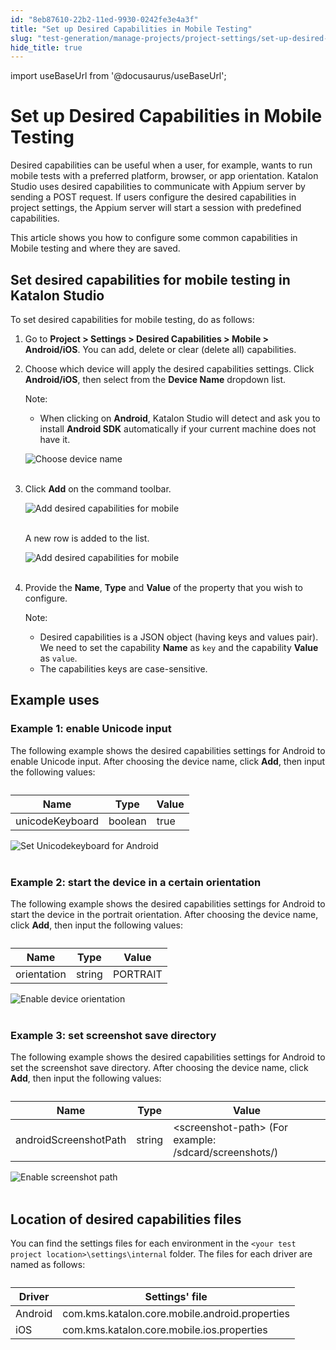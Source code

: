 ```yaml
---
id: "8eb87610-22b2-11ed-9930-0242fe3e4a3f"
title: "Set up Desired Capabilities in Mobile Testing"
slug: "test-generation/manage-projects/project-settings/set-up-desired-capabilities-in-mobile-testing"
hide_title: true
---
```

import useBaseUrl from '@docusaurus/useBaseUrl';

    

# <a id="id" class="anchor_top_offset"/><a id="ariaid-title1" class="anchor_top_offset"/>Set up Desired Capabilities in Mobile Testing

    
      
<p xmlns="http://www.w3.org/1999/xhtml" className="p">Desired capabilities can be useful when a user, for example,   wants to run mobile tests with a preferred platform, browser, or   app orientation. Katalon Studio uses desired capabilities to   communicate with Appium server by sending a POST request. If users   configure the desired capabilities in project settings, the Appium   server will start a session with predefined capabilities.</p> 
      
<p xmlns="http://www.w3.org/1999/xhtml" className="p">This article shows you how to configure some common capabilities   in Mobile testing and where they are saved.</p> 
    
  

## <a id="id_1" class="anchor_top_offset"/>Set desired capabilities for mobile testing in Katalon         Studio

<p xmlns="http://www.w3.org/1999/xhtml" className="p">To set desired capabilities for mobile testing, do as   follows:</p> 
<ol xmlns="http://www.w3.org/1999/xhtml" className="ol"><li className="li">     <p className="p">Go to <strong className="ph b">Project &gt; Settings &gt; Desired Capabilities         &gt; Mobile &gt; Android/iOS</strong>. You can add, delete or clear       (delete all) capabilities.</p>   </li><li className="li">     <p className="p">Choose which device will apply the desired capabilities       settings. Click <strong className="ph b">Android/iOS</strong>, then select from the       <strong className="ph b">Device Name</strong> dropdown list.</p>     <div className="note note note_note"><span className="note__title">Note:</span> <ul className="ul"><li className="li"><p className="p">When clicking on <strong className="ph b">Android</strong>, Katalon Studio will             detect and ask you to install <strong className="ph b">Android SDK</strong>             automatically if your current machine does not have it.</p></li></ul>     </div>     <p className="p">       <img className="image" src={useBaseUrl("https://github.com/katalon-studio/docs-images/raw/master/katalon-studio/docs/introduction-to-desired-capabilities/image2016-11-1-133A593A38.png")} alt="Choose device name" /><br /><br />     </p>   </li><li className="li">     <p className="p">Click <strong className="ph b">Add</strong> on the command toolbar.</p>     <p className="p">       <img className="image" src={useBaseUrl("https://github.com/katalon-studio/docs-images/raw/master/katalon-studio/tutorials/desired_capabilities_in_katalon/Design-Capabilities-for-Mobile-in-Katalon-Studio-3.png")} alt="Add desired capabilities for mobile" /><br /><br />     </p>     <p className="p">A new row is added to the list.</p>     <p className="p">       <img className="image" src={useBaseUrl("https://github.com/katalon-studio/docs-images/raw/master/katalon-studio/tutorials/desired_capabilities_in_katalon/Design-Capabilities-for-Mobile-in-Katalon-Studio-4.png")} alt="Add desired capabilities for mobile" /><br /><br />     </p>   </li><li className="li">     <p className="p">Provide the <strong className="ph b">Name</strong>, <strong className="ph b">Type</strong> and       <strong className="ph b">Value</strong> of the property that you wish to       configure.</p>     <div className="note note note_note"><span className="note__title">Note:</span>        <ul className="ul"><li className="li">Desired capabilities is a JSON object (having keys and values           pair). We need to set the capability <strong className="ph b">Name</strong> as           <code className="ph codeph">key</code> and the capability <strong className="ph b">Value</strong> as           <code className="ph codeph">value</code>.</li><li className="li">The capabilities keys are case-sensitive.</li></ul>     </div>   </li></ol> 
    

## <a id="id_2" class="anchor_top_offset"/>Example uses

    
              
      

### <a id="id_3" class="anchor_top_offset"/>Example 1: enable Unicode input

      
        
<p xmlns="http://www.w3.org/1999/xhtml" className="p">The following example shows the desired capabilities settings   for Android to enable Unicode input. After choosing the device   name, click <strong className="ph b">Add</strong>, then input the following   values:</p> 
        
<table xmlns="http://www.w3.org/1999/xhtml" className="table"><caption /><thead className="thead">     <tr className>       <th className="entry anchor_top_offset" id="id_3__entry__1">Name</th>       <th className="entry anchor_top_offset" id="id_3__entry__2">Type</th>       <th className="entry anchor_top_offset" id="id_3__entry__3">Value</th>     </tr>   </thead><tbody className="tbody">     <tr className>       <td className="entry" headers="id_3__entry__1 id_3__entry__2 id_3__entry__3 ">unicodeKeyboard</td>       <td className="entry" headers="id_3__entry__1 id_3__entry__2 id_3__entry__3 ">boolean</td>       <td className="entry" headers="id_3__entry__1 id_3__entry__2 id_3__entry__3 ">true</td>     </tr>   </tbody></table> 
        
<p xmlns="http://www.w3.org/1999/xhtml" className="p">   <img className="image" src={useBaseUrl("https://github.com/katalon-studio/docs-images/raw/master/katalon-studio/tutorials/desired_capabilities_in_katalon/Design-Capabilities-for-Mobile-in-Katalon-Studio-5.png")} alt="Set Unicodekeyboard for Android" /><br /><br /> </p> 
      
    
      

### <a id="id_4" class="anchor_top_offset"/>Example 2: start the device in a certain orientation

      
        
<p xmlns="http://www.w3.org/1999/xhtml" className="p">The following example shows the desired capabilities settings   for Android to start the device in the portrait orientation. After   choosing the device name, click <strong className="ph b">Add</strong>, then input   the following values:</p> 
        
<table xmlns="http://www.w3.org/1999/xhtml" className="table"><caption /><thead className="thead">     <tr className>       <th className="entry anchor_top_offset" id="id_4__entry__1">Name</th>       <th className="entry anchor_top_offset" id="id_4__entry__2">Type</th>       <th className="entry anchor_top_offset" id="id_4__entry__3">Value</th>     </tr>   </thead><tbody className="tbody">     <tr className>       <td className="entry" headers="id_4__entry__1 id_4__entry__2 id_4__entry__3 ">orientation</td>       <td className="entry" headers="id_4__entry__1 id_4__entry__2 id_4__entry__3 ">string</td>       <td className="entry" headers="id_4__entry__1 id_4__entry__2 id_4__entry__3 ">PORTRAIT</td>     </tr>   </tbody></table> 
        
<p xmlns="http://www.w3.org/1999/xhtml" className="p">   <img className="image" src={useBaseUrl("https://github.com/katalon-studio/docs-images/raw/master/katalon-studio/tutorials/desired_capabilities_in_katalon/Design-Capabilities-for-Mobile-in-Katalon-Studio-6.png")} alt="Enable device orientation" /><br /><br /> </p> 
      
    
      

### <a id="id_5" class="anchor_top_offset"/>Example 3: set screenshot save directory

      
        
<p xmlns="http://www.w3.org/1999/xhtml" className="p">The following example shows the desired capabilities settings   for Android to set the screenshot save directory. After choosing   the device name, click <strong className="ph b">Add</strong>, then input the   following values:</p> 
        
<table xmlns="http://www.w3.org/1999/xhtml" className="table"><caption /><thead className="thead">     <tr className>       <th className="entry anchor_top_offset" id="id_5__entry__1">Name</th>       <th className="entry anchor_top_offset" id="id_5__entry__2">Type</th>       <th className="entry anchor_top_offset" id="id_5__entry__3">Value</th>     </tr>   </thead><tbody className="tbody">     <tr className>       <td className="entry" headers="id_5__entry__1 id_5__entry__2 id_5__entry__3 ">androidScreenshotPath</td>       <td className="entry" headers="id_5__entry__1 id_5__entry__2 id_5__entry__3 ">string</td>       <td className="entry" headers="id_5__entry__1 id_5__entry__2 id_5__entry__3 ">&lt;screenshot-path&gt; (For example:         /sdcard/screenshots/)</td>     </tr>   </tbody></table> 
        
<p xmlns="http://www.w3.org/1999/xhtml" className="p">   <img className="image" src={useBaseUrl("https://github.com/katalon-studio/docs-images/raw/master/katalon-studio/tutorials/desired_capabilities_in_katalon/Design-Capabilities-for-Mobile-in-Katalon-Studio-7.png")} alt="Enable screenshot path" /><br /><br /> </p> 
      
    
    

## <a id="id_6" class="anchor_top_offset"/>Location of desired capabilities files

    
      
<p xmlns="http://www.w3.org/1999/xhtml" className="p">You can find the settings files for each environment in the   <code className="ph codeph">&lt;your test project location&gt;\settings\internal</code>   folder. The files for each driver are named as follows:</p> 
      
<table xmlns="http://www.w3.org/1999/xhtml" className="table"><caption /><thead className="thead">     <tr className>       <th className="entry anchor_top_offset" id="id_6__entry__1">Driver</th>       <th className="entry anchor_top_offset" id="id_6__entry__2">Settings' file</th>     </tr>   </thead><tbody className="tbody">     <tr className>       <td className="entry" headers="id_6__entry__1 id_6__entry__2 ">Android</td>       <td className="entry" headers="id_6__entry__1 id_6__entry__2 ">com.kms.katalon.core.mobile.android.properties</td>     </tr>     <tr className>       <td className="entry" headers="id_6__entry__1 id_6__entry__2 ">iOS</td>       <td className="entry" headers="id_6__entry__1 id_6__entry__2 ">com.kms.katalon.core.mobile.ios.properties</td>     </tr>   </tbody></table> 
    
  
